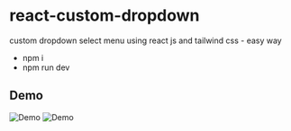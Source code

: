 # react-custom-dropdown
custom dropdown select menu using react js and tailwind css - easy way

- npm i
- npm run dev

## Demo

![Demo](https://react-custom-dropdown.vercel.app/)
![Demo](https://user-images.githubusercontent.com/60827537/202011466-e86d60f1-643c-4dc5-823f-94b1379af8ed.gif)

